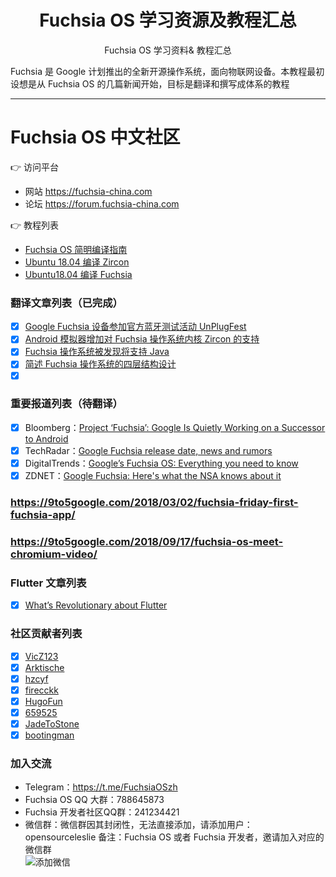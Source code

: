 
<h1 align="center"> Fuchsia OS 学习资源及教程汇总</h1>
<p align="center">Fuchsia OS 学习资料&amp; 教程汇总 </p>

Fuchsia 是 Google 计划推出的全新开源操作系统，面向物联网设备。本教程最初设想是从 Fuchsia OS 的几篇新闻开始，目标是翻译和撰写成体系的教程

----

Fuchsia OS 中文社区
===================

:point_right: 访问平台

- 网站 https://fuchsia-china.com
- 论坛 https://forum.fuchsia-china.com

:point_right: 教程列表

 - [Fuchsia OS 简明编译指南](https://fuchsia-china.com/guide-of-fuchsia-os-compilation/)
 - [Ubuntu 18.04 编译 Zircon](https://forum.fuchsia-china.com/t/197)
 - [Ubuntu18.04 编译 Fuchsia](https://forum.fuchsia-china.com/t/195)

### 翻译文章列表（已完成）

* [x] [Google Fuchsia 设备参加官方蓝牙测试活动 UnPlugFest](https://fuchsia-china.com/google-brought-fuchsia-demo-to-unplugfest/)
* [x] [Android 模拟器增加对 Fuchsia 操作系统内核 Zircon 的支持](https://fuchsia-china.com/android-emulator-fuchsia-zircon/)
* [x] [Fuchsia 操作系统被发现将支持 Java](https://fuchsia-china.com/fuchsia-supports-java/)
* [x] [简述 Fuchsia 操作系统的四层结构设计](https://fuchsia-china.com/the-4-layers-of-fuchsia/)
* [x] []()

### 重要报道列表（待翻译）

* [x] Bloomberg：[Project ‘Fuchsia’: Google Is Quietly Working on a Successor to Android](https://www.bloomberg.com/news/articles/2018-07-19/google-team-is-said-to-plot-android-successor-draw-skepticism)
* [x] TechRadar：[Google Fuchsia release date, news and rumors](https://www.techradar.com/sg/news/google-fuchsia)
* [x] DigitalTrends：[Google’s Fuchsia OS: Everything you need to know](https://www.digitaltrends.com/mobile/google-fuchsia-os-news/)
* [x] ZDNET：[Google Fuchsia: Here's what the NSA knows about it](https://www.zdnet.com/article/google-fuchsia-heres-what-the-nsa-knows-about-it/)

### https://9to5google.com/2018/03/02/fuchsia-friday-first-fuchsia-app/
### https://9to5google.com/2018/09/17/fuchsia-os-meet-chromium-video/

### Flutter 文章列表

* [x] [What’s Revolutionary about Flutter](https://hackernoon.com/whats-revolutionary-about-flutter-946915b09514)

### 社区贡献者列表

* [x] [VicZ123](https://github.com/VicZ123)
* [x] [Arktische](https://github.com/Arktische)
* [x] [hzcyf](https://github.com/hzcyf)
* [x] [firecckk](https://github.com/firecckk)
* [x] [HugoFun](https://github.com/HugoFun)
* [x] [659525](https://github.com/659525)
* [x] [JadeToStone](https://github.com/JadeToStone)
* [x] [bootingman](https://github.com/bootingman)

### 加入交流

- Telegram：https://t.me/FuchsiaOSzh
- Fuchsia OS QQ 大群：788645873
- Fuchsia 开发者社区QQ群：241234421
- 微信群：微信群因其封闭性，无法直接添加，请添加用户： opensourceleslie 备注：Fuchsia OS 或者 Fuchsia 开发者，邀请加入对应的微信群    
![添加微信](https://fuchsia-china.com/wp-content/uploads/2018/11/wechat-qrcode-opensourceleslie-300x300.jpg)


